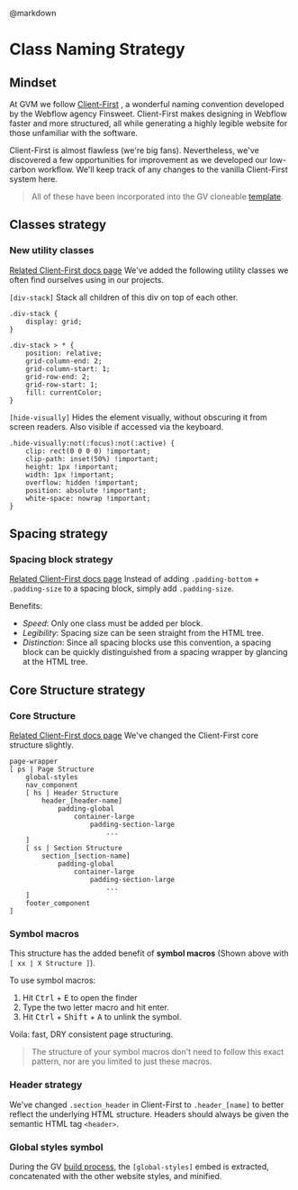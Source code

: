 @markdown

# Class Naming Strategy
## Mindset
At GVM we follow [Client-First](https://finsweet.com/client-first) , a wonderful naming convention developed by the Webflow agency Finsweet. Client-First makes designing in Webflow faster and more structured, all while generating a highly legible website for those unfamiliar with the software.

Client-First is almost flawless (we're big fans). Nevertheless, we've discovered a few opportunities for improvement as we developed our low-carbon workflow. We'll keep track of any changes to the vanilla Client-First system here. 

> All of these have been incorporated into the GV cloneable [template](). 

## Classes strategy
### New utility classes
[Related Client-First docs page](https://www.finsweet.com/client-first/docs/utility-class-systems)
We've added the following utility classes we often find ourselves using in our projects.

`[div-stack]` 
Stack all children of this div on top of each other. 
```
.div-stack {
	display: grid;
}

.div-stack > * {
	position: relative;
	grid-column-end: 2;
	grid-column-start: 1;
	grid-row-end: 2;
	grid-row-start: 1;
	fill: currentColor;
}
```

`[hide-visually]`
Hides the element visually, without obscuring it from screen readers. Also visible if accessed via the keyboard.
```
.hide-visually:not(:focus):not(:active) {
	clip: rect(0 0 0 0) !important; 
	clip-path: inset(50%) !important;
	height: 1px !important;
	width: 1px !important;
	overflow: hidden !important;
	position: absolute !important;
	white-space: nowrap !important; 
}
```

## Spacing strategy
### Spacing block strategy
[Related Client-First docs page](https://www.finsweet.com/client-first/docs/spacing-strategy/#spacing-block-strategy)
Instead of adding `.padding-bottom` + `.padding-size` to a spacing block, simply add `.padding-size`.

Benefits: 
 - *Speed*: Only one class must be added per block.
 - *Legibility*: Spacing size can be seen straight from the HTML tree.
 - *Distinction*: Since all spacing blocks use this convention, a spacing block can be quickly distinguished from a spacing wrapper by glancing at the HTML tree.

## Core Structure strategy
### Core Structure
[Related Client-First docs page](https://www.finsweet.com/client-first/docs/core-structure-strategy)
We've changed the Client-First core structure slightly. 

```
page-wrapper
[ ps | Page Structure
	global-styles
	nav_component
	[ hs | Header Structure 
		header_[header-name]
			padding-global
				container-large
					padding-section-large
						...
	]
	[ ss | Section Structure
		section_[section-name]
			padding-global
				container-large
					padding-section-large
						...
	]
	footer_component
]
```

### Symbol macros
This structure has the added benefit of **symbol macros** (Shown above with `[ xx | X Structure ]`). 

To use symbol macros:
1. Hit <kbd>Ctrl</kbd> + <kbd>E</kbd> to open the finder 
2. Type the two letter macro and hit enter. 
3. Hit <kbd>Ctrl</kbd> + <kbd>Shift</kbd> + <kbd>A</kbd> to unlink the symbol.

Voila: fast, DRY consistent page structuring. 

> The structure of your symbol macros don't need to follow this exact pattern, nor are you limited to just these macros.

### Header strategy
We've changed `.section_header` in Client-First to `.header_[name]` to better reflect the underlying HTML structure. Headers should always be given the semantic HTML tag `<header>`.

### Global styles symbol
During the GV [build process](/deployment), the `[global-styles]` embed is extracted, concatenated with the other website styles, and minified. 

